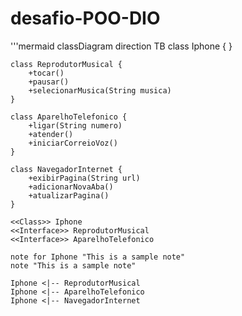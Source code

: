 # desafio-POO-DIO

'''mermaid
classDiagram
direction TB
    class Iphone {
    }

    class ReprodutorMusical {
	    +tocar()
	    +pausar()
	    +selecionarMusica(String musica)
    }

    class AparelhoTelefonico {
	    +ligar(String numero)
	    +atender()
	    +iniciarCorreioVoz()
    }

    class NavegadorInternet {
	    +exibirPagina(String url)
	    +adicionarNovaAba()
	    +atualizarPagina()
    }

	<<Class>> Iphone
	<<Interface>> ReprodutorMusical
	<<Interface>> AparelhoTelefonico

	note for Iphone "This is a sample note"
	note "This is a sample note"

    Iphone <|-- ReprodutorMusical
    Iphone <|-- AparelhoTelefonico
    Iphone <|-- NavegadorInternet
